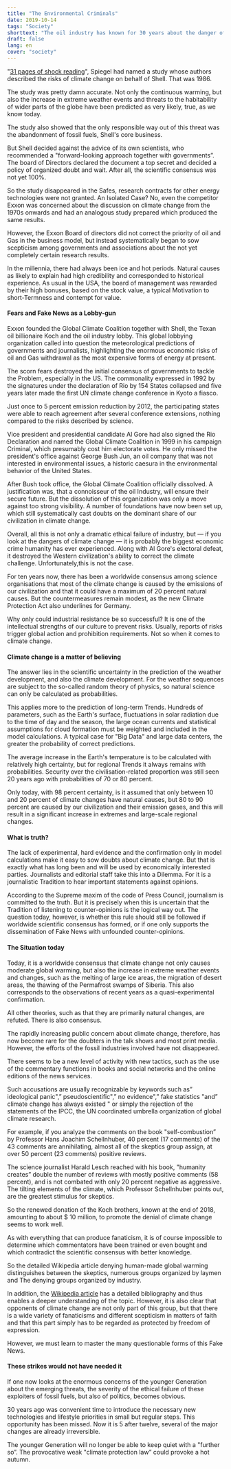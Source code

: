 ```yaml
---
title: "The Environmental Criminals"
date: 2019-10-14
tags: "Society"
shorttext: "The oil industry has known for 30 years about the danger of fossil fuels and decided on another way!"
draft: false
lang: en
cover: "society"
---
```


"[31 pages of shock reading](https://www.spiegel.de/spiegel/wie-shell-sein-wissen-ueber-den-klimawandel-geheim-hielt-a-1202889.html "Wie ein Ölkonzern sein Wissen über den Klimawandel geheim hielt")", Spiegel had named a study whose authors described the risks of climate change on behalf of Shell. That was 1986.

The study was pretty damn accurate. Not only the continuous warming, but also the increase in extreme weather events and threats to the habitability of wider parts of the globe have been predicted as very likely, true, as we know today.

The study also showed that the only responsible way out of this threat was the abandonment of fossil fuels, Shell's core business.

But Shell decided against the advice of its own scientists, who recommended a "forward-looking approach together with governments”. The board of Directors declared the document a top secret and decided a policy of organized doubt and wait. After all, the scientific consensus was not yet 100%.

So the study disappeared in the Safes, research contracts for other energy technologies were not granted. An Isolated Case? No, even the competitor Exxon was concerned about the discussion on climate change from the 1970s onwards and had an analogous study prepared which produced the same results.

However, the Exxon Board of directors did not correct the priority of oil and Gas in the business model, but instead systematically began to sow scepticism among governments and associations about the not yet completely certain research results.

In the millennia, there had always been ice and hot periods. Natural causes as likely to explain had high credibility and corresponded to historical experience. As usual in the USA, the board of management was rewarded by their high bonuses, based on the stock value, a typical Motivation to short-Termness and contempt for value.

#### Fears and Fake News as a Lobby-gun

Exxon founded the Global Climate Coalition together with Shell, the Texan oil billionaire Koch and the oil industry lobby. This global lobbying organization called into question the meteorological predictions of governments and journalists, highlighting the enormous economic risks of oil and Gas withdrawal as the most expensive forms of energy at present.

The scorn fears destroyed the initial consensus of governments to tackle the Problem, especially in the US. The commonality expressed in 1992 by the signatures under the declaration of Rio by 154 States collapsed and five years later made the first UN climate change conference in Kyoto a fiasco.

Just once to 5 percent emission reduction by 2012, the participating states were able to reach agreement after several conference extensions, nothing compared to the risks described by science.

Vice president and presidential candidate Al Gore had also signed the Rio Declaration and named the Global Climate Coalition in 1999 in his campaign Criminal, which presumably cost him electorate votes. He only missed the president's office against George Bush Jun, an oil company that was not interested in environmental issues, a historic caesura in the environmental behavior of the United States.

After Bush took office, the Global Climate Coalition officially dissolved. A justification was, that a connoisseur of the oil Industry, will ensure their secure future. But the dissolution of this organization was only a move against too strong visibility. A number of foundations have now been set up, which still systematically cast doubts on the dominant share of our civilization in climate change.

Overall, all this is not only a dramatic ethical failure of industry, but — if you look at the dangers of climate change — it is probably the biggest economic crime humanity has ever experienced. Along with Al Gore's electoral defeat, it destroyed the Western civilization's ability to correct the climate challenge. Unfortunately,this is not the case.

For ten years now, there has been a worldwide consensus among science organisations that most of the climate change is caused by the emissions of our civilization and that it could have a maximum of 20 percent natural causes. But the countermeasures remain modest, as the new Climate Protection Act also underlines for Germany.

Why only could industrial resistance be so successful? It is one of the intellectual strengths of our culture to prevent risks. Usually, reports of risks trigger global action and prohibition requirements. Not so when it comes to climate change.

#### Climate change is a matter of believing

The answer lies in the scientific uncertainty in the prediction of the weather development, and also the climate development. For the weather sequences are subject to the so-called random theory of physics, so natural science can only be calculated as probabilities.

This applies more to the prediction of long-term Trends. Hundreds of parameters, such as the Earth's surface, fluctuations in solar radiation due to the time of day and the season, the large ocean currents and statistical assumptions for cloud formation must be weighted and included in the model calculations. A typical case for "Big Data" and large data centers, the greater the probability of correct predictions.

The average increase in the Earth's temperature is to be calculated with relatively high certainty, but for regional Trends it always remains with probabilities. Security over the civilisation-related proportion was still seen 20 years ago with probabilities of 70 or 80 percent.

Only today, with 98 percent certainty, is it assumed that only between 10 and 20 percent of climate changes have natural causes, but 80 to 90 percent are caused by our civilization and their emission gases, and this will result in a significant increase in extremes and large-scale regional changes.

#### What is truth?

The lack of experimental, hard evidence and the confirmation only in model calculations make it easy to sow doubts about climate change. But that is exactly what has long been and will be used by economically interested parties. Journalists and editorial staff take this into a Dilemma. For it is a journalistic Tradition to hear important statements against opinions.

According to the Supreme maxim of the code of Press Council, journalism is committed to the truth. But it is precisely when this is uncertain that the Tradition of listening to counter-opinions is the logical way out. The question today, however, is whether this rule should still be followed if worldwide scientific consensus has formed, or if one only supports the dissemination of Fake News with unfounded counter-opinions.

#### The Situation today
Today, it is a worldwide consensus that climate change not only causes moderate global warming, but also the increase in extreme weather events and changes, such as the melting of large ice areas, the migration of desert areas, the thawing of the Permafrost swamps of Siberia. This also corresponds to the observations of recent years as a quasi-experimental confirmation.

All other theories, such as that they are primarily natural changes, are refuted. There is also consensus.

The rapidly increasing public concern about climate change, therefore, has now become rare for the doubters in the talk shows and most print media. However, the efforts of the fossil industries involved have not disappeared.

There seems to be a new level of activity with new tactics, such as the use of the commentary functions in books and social networks and the online editions of the news services.

Such accusations are usually recognizable by keywords such as” ideological panic",” pseudoscientific",” no evidence",” fake statistics "and” climate change has always existed " or simply the rejection of the statements of the IPCC, the UN coordinated umbrella organization of global climate research.

For example, if you analyze the comments on the book "self-combustion” by Professor Hans Joachim Schellnhuber, 40 percent (17 comments) of the 43 comments are annihilating, almost all of the skeptics group assign, at over 50 percent (23 comments) positive reviews.

The science journalist Harald Lesch reached with his book, "humanity creates” double the number of reviews with mostly positive comments (58 percent), and is not combated with only 20 percent negative as aggressive. The tilting elements of the climate, which Professor Schellnhuber points out, are the greatest stimulus for skeptics.

So the renewed donation of the Koch brothers, known at the end of 2018, amounting to about $ 10 million, to promote the denial of climate change seems to work well.

As with everything that can produce fanaticism, it is of course impossible to determine which commentators have been trained or even bought and which contradict the scientific consensus with better knowledge.

So the detailed Wikipedia article denying human-made global warming distinguishes between the skeptics, numerous groups organized by laymen and The denying groups organized by industry.

In addition, the [Wikipedia article](https://en.wikipedia.org/wiki/Climate_change_denial "Climate change denial") has a detailed bibliography and thus enables a deeper understanding of the topic. However, it is also clear that opponents of climate change are not only part of this group, but that there is a wide variety of fanaticisms and different scepticism in matters of faith and that this part simply has to be regarded as protected by freedom of expression.

However, we must learn to master the many questionable forms of this Fake News.

#### These strikes would not have needed it

If one now looks at the enormous concerns of the younger Generation about the emerging threats, the severity of the ethical failure of these exploiters of fossil fuels, but also of politics, becomes obvious.

30 years ago was convenient time to introduce the necessary new technologies and lifestyle priorities in small but regular steps. This opportunity has been missed. Now it is 5 after twelve, several of the major changes are already irreversible.

The younger Generation will no longer be able to keep quiet with a "further so”. The provocative weak "climate protection law” could provoke a hot autumn.
